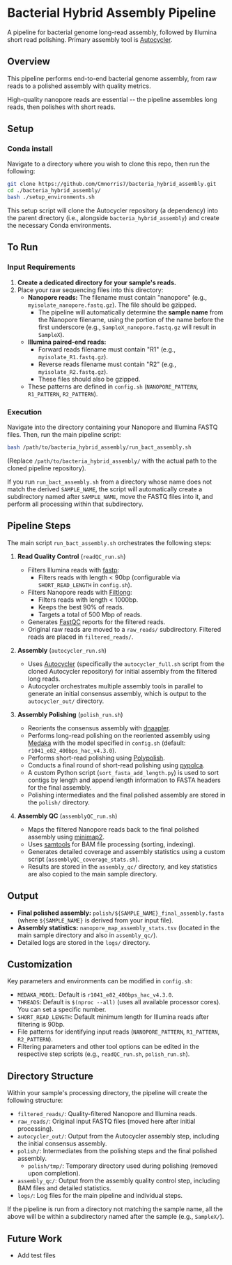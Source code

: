 # Bacterial Hybrid Assembly Pipeline

A pipeline for bacterial genome long-read assembly, followed by Illumina short read polishing. Primary assembly tool is [Autocycler](https://github.com/rrwick/Autocycler).

## Overview

This pipeline performs end-to-end bacterial genome assembly, from raw reads to a polished assembly with quality metrics.

High-quality nanopore reads are essential -- the pipeline assembles long reads, then polishes with short reads.

## Setup

### Conda install

Navigate to a directory where you wish to clone this repo, then run the following:

```bash
git clone https://github.com/Cmnorris7/bacteria_hybrid_assembly.git
cd ./bacteria_hybrid_assembly/
bash ./setup_environments.sh
```
This setup script will clone the Autocycler repository (a dependency) into the parent directory (i.e., alongside `bacteria_hybrid_assembly`) and create the necessary Conda environments.

## To Run

### Input Requirements

1.  **Create a dedicated directory for your sample's reads.**
2.  Place your raw sequencing files into this directory:
    *   **Nanopore reads:** The filename must contain "nanopore" (e.g., `myisolate_nanopore.fastq.gz`). The file should be gzipped.
        *   The pipeline will automatically determine the **sample name** from the Nanopore filename, using the portion of the name before the first underscore (e.g., `SampleX_nanopore.fastq.gz` will result in `SampleX`).
    *   **Illumina paired-end reads:**
        *   Forward reads filename must contain "R1" (e.g., `myisolate_R1.fastq.gz`).
        *   Reverse reads filename must contain "R2" (e.g., `myisolate_R2.fastq.gz`).
        *   These files should also be gzipped.
    *   These patterns are defined in `config.sh` (`NANOPORE_PATTERN`, `R1_PATTERN`, `R2_PATTERN`).

### Execution

Navigate into the directory containing your Nanopore and Illumina FASTQ files. Then, run the main pipeline script:

```bash
bash /path/to/bacteria_hybrid_assembly/run_bact_assembly.sh
```
(Replace `/path/to/bacteria_hybrid_assembly/` with the actual path to the cloned pipeline repository).

If you run `run_bact_assembly.sh` from a directory whose name does not match the derived `SAMPLE_NAME`, the script will automatically create a subdirectory named after `SAMPLE_NAME`, move the FASTQ files into it, and perform all processing within that subdirectory.

## Pipeline Steps

The main script `run_bact_assembly.sh` orchestrates the following steps:

1.  **Read Quality Control** (`readQC_run.sh`)
    *   Filters Illumina reads with [fastp](https://github.com/OpenGene/fastp):
        *   Filters reads with length < 90bp (configurable via `SHORT_READ_LENGTH` in `config.sh`).
    *   Filters Nanopore reads with [Filtlong](https://github.com/rrwick/Filtlong):
        *   Filters reads with length < 1000bp.
        *   Keeps the best 90% of reads.
        *   Targets a total of 500 Mbp of reads.
    *   Generates [FastQC](https://github.com/s-andrews/FastQC) reports for the filtered reads.
    *   Original raw reads are moved to a `raw_reads/` subdirectory. Filtered reads are placed in `filtered_reads/`.

2.  **Assembly** (`autocycler_run.sh`)
    *   Uses [Autocycler](https://github.com/rrwick/Autocycler) (specifically the `autocycler_full.sh` script from the cloned Autocycler repository) for initial assembly from the filtered long reads.
    *   Autocycler orchestrates multiple assembly tools in parallel to generate an initial consensus assembly, which is output to the `autocycler_out/` directory.

3.  **Assembly Polishing** (`polish_run.sh`)
    *   Reorients the consensus assembly with [dnaapler](https://github.com/gbouras13/dnaapler).
    *   Performs long-read polishing on the reoriented assembly using [Medaka](https://github.com/nanoporetech/medaka) with the model specified in `config.sh` (default: `r1041_e82_400bps_hac_v4.3.0`).
    *   Performs short-read polishing using [Polypolish](https://github.com/rrwick/Polypolish).
    *   Conducts a final round of short-read polishing using [pypolca](https://github.com/gbouras13/pypolca).
    *   A custom Python script (`sort_fasta_add_length.py`) is used to sort contigs by length and append length information to FASTA headers for the final assembly.
    *   Polishing intermediates and the final polished assembly are stored in the `polish/` directory.

4.  **Assembly QC** (`assemblyQC_run.sh`)
    *   Maps the filtered Nanopore reads back to the final polished assembly using [minimap2](https://github.com/lh3/minimap2).
    *   Uses [samtools](https://github.com/samtools) for BAM file processing (sorting, indexing).
    *   Generates detailed coverage and assembly statistics using a custom script (`assemblyQC_coverage_stats.sh`).
    *   Results are stored in the `assembly_qc/` directory, and key statistics are also copied to the main sample directory.

## Output

-   **Final polished assembly:** `polish/${SAMPLE_NAME}_final_assembly.fasta` (where `${SAMPLE_NAME}` is derived from your input file).
-   **Assembly statistics:** `nanopore_map_assembly_stats.tsv` (located in the main sample directory and also in `assembly_qc/`).
-   Detailed logs are stored in the `logs/` directory.

## Customization

Key parameters and environments can be modified in `config.sh`:

-   `MEDAKA_MODEL`: Default is `r1041_e82_400bps_hac_v4.3.0`.
-   `THREADS`: Default is `$(nproc --all)` (uses all available processor cores). You can set a specific number.
-   `SHORT_READ_LENGTH`: Default minimum length for Illumina reads after filtering is 90bp.
-   File patterns for identifying input reads (`NANOPORE_PATTERN`, `R1_PATTERN`, `R2_PATTERN`).
-   Filtering parameters and other tool options can be edited in the respective step scripts (e.g., `readQC_run.sh`, `polish_run.sh`).

## Directory Structure

Within your sample's processing directory, the pipeline will create the following structure:

-   `filtered_reads/`: Quality-filtered Nanopore and Illumina reads.
-   `raw_reads/`: Original input FASTQ files (moved here after initial processing).
-   `autocycler_out/`: Output from the Autocycler assembly step, including the initial consensus assembly.
-   `polish/`: Intermediates from the polishing steps and the final polished assembly.
    -   `polish/tmp/`: Temporary directory used during polishing (removed upon completion).
-   `assembly_qc/`: Output from the assembly quality control step, including BAM files and detailed statistics.
-   `logs/`: Log files for the main pipeline and individual steps.

If the pipeline is run from a directory not matching the sample name, all the above will be within a subdirectory named after the sample (e.g., `SampleX/`).

## Future Work

-   Add test files